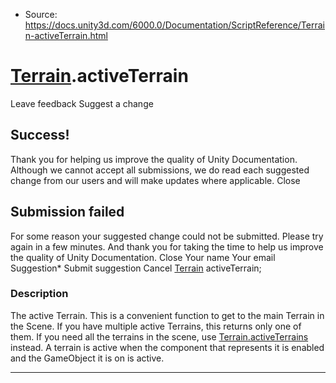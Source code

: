 * Source: https://docs.unity3d.com/6000.0/Documentation/ScriptReference/Terrain-activeTerrain.html

#  [Terrain](https://docs.unity3d.com/6000.0/Documentation/ScriptReference/Terrain.html).activeTerrain
Leave feedback
Suggest a change
## Success!
Thank you for helping us improve the quality of Unity Documentation. Although we cannot accept all submissions, we do read each suggested change from our users and will make updates where applicable.
Close
## Submission failed
For some reason your suggested change could not be submitted. Please <a>try again</a> in a few minutes. And thank you for taking the time to help us improve the quality of Unity Documentation.
Close
Your name Your email Suggestion* Submit suggestion
Cancel
[Terrain](https://docs.unity3d.com/6000.0/Documentation/ScriptReference/Terrain.html) activeTerrain; 
### Description
The active Terrain. This is a convenient function to get to the main Terrain in the Scene.
If you have multiple active Terrains, this returns only one of them. If you need all the terrains in the scene, use [Terrain.activeTerrains](https://docs.unity3d.com/6000.0/Documentation/ScriptReference/Terrain-activeTerrains.html) instead. A terrain is active when the component that represents it is enabled and the GameObject it is on is active.
* * *
